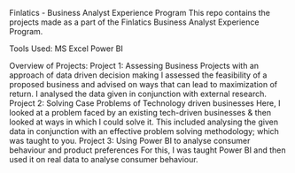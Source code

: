 Finlatics - Business Analyst Experience Program
This repo contains the projects made as a part of the Finlatics Business Analyst Experience Program.

Tools Used:
MS Excel
Power BI

Overview of Projects:
Project 1: Assessing Business Projects with an approach of data driven decision making I assessed the feasibility of a proposed business and advised on ways that can lead to maximization of return. I analysed the data given in conjunction with external research.
Project 2: Solving Case Problems of Technology driven businesses Here, I looked at a problem faced by an existing tech-driven businesses & then looked at ways in which I could solve it. This included analysing the given data in conjunction with an effective problem solving methodology; which was taught to you.
Project 3: Using Power BI to analyse consumer behaviour and product preferences For this, I was taught Power BI and then used it on real data to analyse consumer behaviour.
